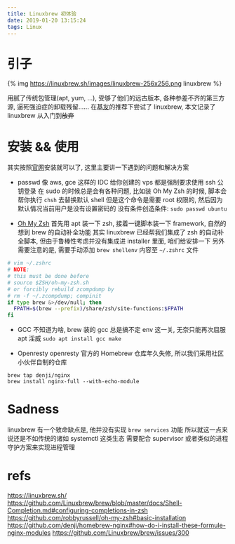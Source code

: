 ```yaml
---
title: Linuxbrew 初体验
date: 2019-01-20 13:15:24
tags: Linux
---
```


# 引子

{% img https://linuxbrew.sh/images/linuxbrew-256x256.png linuxbrew %}

用腻了传统包管理(apt, yum, ...), 受够了他们的远古版本, 各种参差不齐的第三方源, 逼死强迫症的卸载残留......
在[基友](https://fyibmsd.github.io)的推荐下尝试了 linuxbrew, 本文记录了 linuxbrew 从入门到~~放弃~~

# 安装 && 使用

其实按照[官网](https://linuxbrew.sh)安装就可以了, 这里主要讲一下遇到的问题和解决方案

 - passwd
像 aws, gce 这样的 IDC 给你创建的 vps 都是强制要求使用 ssh 公钥登录
在 sudo 的时候总是会有各种问题, 比如装 Oh My Zsh 的时候, 脚本会帮你执行 `chsh` 去替换默认 shell
但是这个命令是需要 root 权限的, 然后因为默认情况当前用户是没有设置密码的
没有条件创造条件: `sudo passwd ubuntu`

 - [Oh My Zsh](https://github.com/robbyrussell/oh-my-zsh#basic-installation)
首先用 apt 装一下 zsh, 接着一键脚本装一下 framework, 自然的想到 brew 的自动补全功能
其实 linuxbrew 已经帮我们集成了 zsh 的自动补全脚本, 但由于鲁棒性考虑并没有集成进 installer 里面, 咱们给安排一下
另外需要注意的是, 需要手动添加 `brew shellenv` 内容至 `~/.zshrc` 文件
```bash
# vim ~/.zshrc
# NOTE:
# this must be done before
# source $ZSH/oh-my-zsh.sh
# or forcibly rebuild zcompdump by
# rm -f ~/.zcompdump; compinit
if type brew &>/dev/null; then
  FPATH=$(brew --prefix)/share/zsh/site-functions:$FPATH
fi
```

 - GCC
不知道为啥, brew 装的 gcc 总是搞不定 env 这一关, 无奈只能再次屈服 apt 淫威 `sudo apt install gcc make`

 - Openresty
openresty 官方的 Homebrew 仓库年久失修, 所以我们采用社区小伙伴自制的仓库
```
brew tap denji/nginx
brew install nginx-full --with-echo-module
```

# Sadness
linuxbrew 有一个致命缺点是, 他并没有实现 `brew services` 功能
所以就这一点来说还是不如传统的诸如 systemctl 这类生态
需要配合 supervisor 或者类似的进程守护方案来实现进程管理

# refs

https://linuxbrew.sh/
https://github.com/Linuxbrew/brew/blob/master/docs/Shell-Completion.md#configuring-completions-in-zsh
https://github.com/robbyrussell/oh-my-zsh#basic-installation
https://github.com/denji/homebrew-nginx#how-do-i-install-these-formule-nginx-modules
https://github.com/Linuxbrew/brew/issues/300
